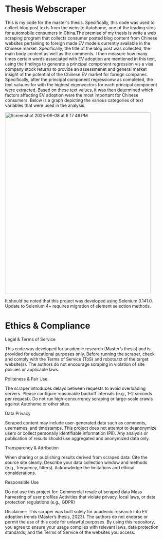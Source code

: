 # Thesis Webscraper
  This is my code for the master's thesis. Specifically, this code was used to collect blog post texts from the website Autohome, one of the leading sites for automobile consumers in China.The premise of my thesis is write a web scraping program that collects consumer posted blog content from Chinese websites pertaining to foreign made EV models currently available in the Chinese market. Specifically, the title of the blog post was collected, the main body content as well as the comments. I then measure how many times certain words associated with EV adoption are mentioned in this text, using the findings to generate a principal component regression vis a visa company stock returns to provide an assessmenet and general market insight of the potential of the Chinese EV market for foreign companes. Specifically, after the principal component regressionw as completed, the text valuues for with the highest eigenvectors for each principal component were extracted. Based on these text values, it was then determined which factors affecting EV adoption were the most important for Chinese consumers. Below is a graph depicting the various categories of text variables that were used in the analysis. 



<img width="478" height="596" alt="Screenshot 2025-09-08 at 8 17 46 PM" src="https://github.com/user-attachments/assets/f726ed40-30c0-401e-88f4-764f857b3c01" />

It should be noted that this project was developed using Selenium 3.141.0. Update to Selenium 4+ requires migration of element selection methods.

# Ethics & Compliance

Legal & Terms of Service

This code was developed for academic research (Master’s thesis) and is provided for educational purposes only.
Before running the scraper, check and comply with the Terms of Service (ToS) and robots.txt of the target website(s).
The authors do not encourage scraping in violation of site policies or applicable laws.

Politeness & Fair Use

The scraper introduces delays between requests to avoid overloading servers.
Please configure reasonable backoff intervals (e.g., 1–2 seconds per request).
Do not run high-concurrency scraping or large-scale crawls against Autohome or other sites.

Data Privacy

Scraped content may include user-generated data such as comments, usernames, and timestamps.
This project does not attempt to deanonymize users or collect personally identifiable information (PII).
Any analysis or publication of results should use aggregated and anonymized data only.

Transparency & Attribution

When sharing or publishing results derived from scraped data:
Cite the source site clearly.
Describe your data collection window and methods (e.g., frequency, filters).
Acknowledge the limitations and ethical considerations.

Responsible Use

Do not use this project for:
Commercial resale of scraped data
Mass harvesting of user profiles
Activities that violate privacy, local laws, or data protection regulations (e.g., GDPR)

Disclaimer: This scraper was built solely for academic research into EV adoption trends (Master’s thesis, 2023). The authors do not endorse or permit the use of this code for unlawful purposes. By using this repository, you agree to ensure your usage complies with relevant laws, data protection standards, and the Terms of Service of the websites you access.

